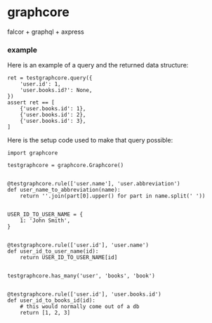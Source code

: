 # graphcore
falcor + graphql + axpress

### example

Here is an example of a query and the returned data structure:

```
ret = testgraphcore.query({
    'user.id': 1,
    'user.books.id?': None,
})
assert ret == [
    {'user.books.id': 1},
    {'user.books.id': 2},
    {'user.books.id': 3},
]
```

Here is the setup code used to make that query possible:
```
import graphcore

testgraphcore = graphcore.Graphcore()


@testgraphcore.rule(['user.name'], 'user.abbreviation')
def user_name_to_abbreviation(name):
    return ''.join(part[0].upper() for part in name.split(' '))


USER_ID_TO_USER_NAME = {
    1: 'John Smith',
}


@testgraphcore.rule(['user.id'], 'user.name')
def user_id_to_user_name(id):
    return USER_ID_TO_USER_NAME[id]


testgraphcore.has_many('user', 'books', 'book')


@testgraphcore.rule(['user.id'], 'user.books.id')
def user_id_to_books_id(id):
    # this would normally come out of a db
    return [1, 2, 3]


```
